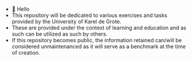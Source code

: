- 👋 Hello
- This repository will be dedicated to various exercises and tasks provided by the University of Karel de Grote.
- These are provided under the context of learning and education and as such can be utilized as such by others.
- If this repository becomes public, the information retained can/will be considered unmaintenanced as it will serve as a benchmark at the time of creation.

